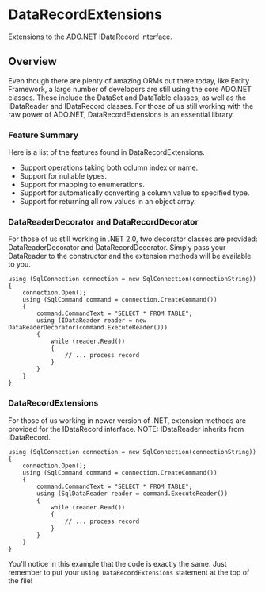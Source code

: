 # DataRecordExtensions

Extensions to the ADO.NET IDataRecord interface.

## Overview
Even though there are plenty of amazing ORMs out there today, like Entity Framework, a large number of developers are still using the core ADO.NET classes. These include the DataSet and DataTable classes, as well as the IDataReader and IDataRecord classes. For those of us still working with the raw power of ADO.NET, DataRecordExtensions is an essential library.

### Feature Summary
Here is a list of the features found in DataRecordExtensions.
* Support operations taking both column index or name.
* Support for nullable types.
* Support for mapping to enumerations.
* Support for automatically converting a column value to specified type.
* Support for returning all row values in an object array.

### DataReaderDecorator and DataRecordDecorator
For those of us still working in .NET 2.0, two decorator classes are provided: DataReaderDecorator and DataRecordDecorator. Simply pass your DataReader to the constructor and the extension methods will be available to you.

	using (SqlConnection connection = new SqlConnection(connectionString))
	{
		connection.Open();
		using (SqlCommand command = connection.CreateCommand())
		{
			command.CommandText = "SELECT * FROM TABLE";
			using (IDataReader reader = new DataReaderDecorator(command.ExecuteReader()))
			{
				while (reader.Read())
				{
					// ... process record
				}
			}
		}
	}


### DataRecordExtensions
For those of us working in newer version of .NET, extension methods are provided for the IDataRecord interface. NOTE: IDataReader inherits from IDataRecord.

	using (SqlConnection connection = new SqlConnection(connectionString))
	{
		connection.Open();
		using (SqlCommand command = connection.CreateCommand())
		{
			command.CommandText = "SELECT * FROM TABLE";
			using (SqlDataReader reader = command.ExecuteReader())
			{
				while (reader.Read())
				{
					// ... process record
				}
			}
		}
	}

You'll notice in this example that the code is exactly the same. Just remember to put your `using DataRecordExtensions` statement at the top of the file!
